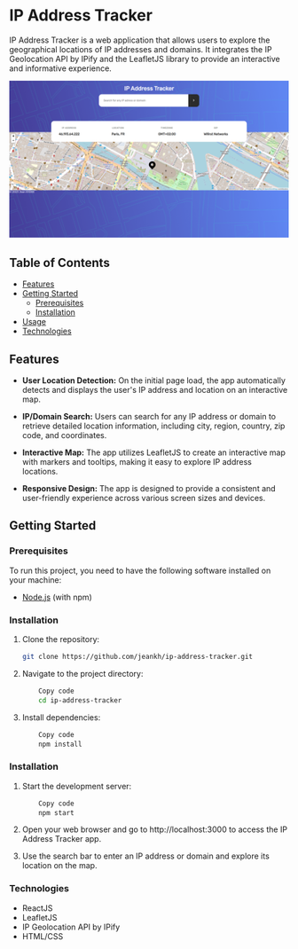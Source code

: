 # IP Address Tracker

IP Address Tracker is a web application that allows users to explore the geographical locations of IP addresses and domains. It integrates the IP Geolocation API by IPify and the LeafletJS library to provide an interactive and informative experience.

![Alt text](src/assets/app-view.png)

## Table of Contents

- [Features](#features)
- [Getting Started](#getting-started)
  - [Prerequisites](#prerequisites)
  - [Installation](#installation)
- [Usage](#usage)
- [Technologies](#technologies)

## Features

- **User Location Detection:** On the initial page load, the app automatically detects and displays the user's IP address and location on an interactive map.

- **IP/Domain Search:** Users can search for any IP address or domain to retrieve detailed location information, including city, region, country, zip code, and coordinates.

- **Interactive Map:** The app utilizes LeafletJS to create an interactive map with markers and tooltips, making it easy to explore IP address locations.

- **Responsive Design:** The app is designed to provide a consistent and user-friendly experience across various screen sizes and devices.

## Getting Started

### Prerequisites

To run this project, you need to have the following software installed on your machine:

- [Node.js](https://nodejs.org/) (with npm)

### Installation

1. Clone the repository:

   ```bash
   git clone https://github.com/jeankh/ip-address-tracker.git
   ```

2. Navigate to the project directory:

   ```bash
       Copy code
       cd ip-address-tracker
   ```

3. Install dependencies:
   ```bash
       Copy code
       npm install
   ```

### Installation

1. Start the development server:

   ```bash
       Copy code
       npm start
   ```

2. Open your web browser and go to http://localhost:3000 to access the IP Address Tracker app.

3. Use the search bar to enter an IP address or domain and explore its location on the map.

### Technologies

- ReactJS
- LeafletJS
- IP Geolocation API by IPify
- HTML/CSS
